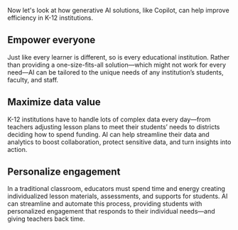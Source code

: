 Now let's look at how generative AI solutions, like Copilot, can help improve efficiency in K-12 institutions.

## Empower everyone

Just like every learner is different, so is every educational institution. Rather than providing a one-size-fits-all solution—which might not work for every need—AI can be tailored to the unique needs of any institution’s students, faculty, and staff.

## Maximize data value

K-12 institutions have to handle lots of complex data every day—from teachers adjusting lesson plans to meet their students’ needs to districts deciding how to spend funding. AI can help streamline their data and analytics to boost collaboration, protect sensitive data, and turn insights into action.

## Personalize engagement

In a traditional classroom, educators must spend time and energy creating individualized lesson materials, assessments, and supports for students. AI can streamline and automate this process, providing students with personalized engagement that responds to their individual needs—and giving teachers back time.
